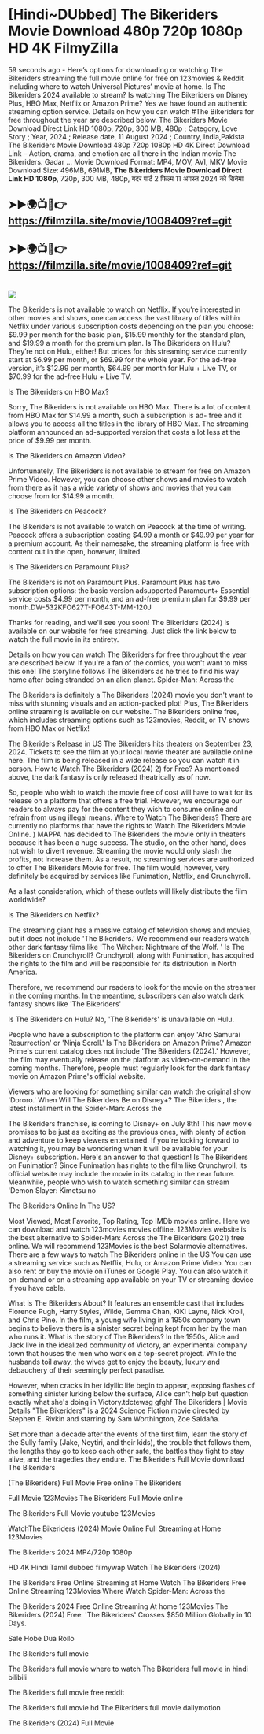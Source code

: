# [Hindi~DUbbed] The Bikeriders Movie Download 480p 720p 1080p HD 4K FilmyZilla


59 seconds ago - Here’s options for downloading or watching The Bikeriders streaming the full movie online for free on 123movies & Reddit including where to watch Universal Pictures’ movie at home. Is The Bikeriders 2024 available to stream? Is watching The Bikeriders on Disney Plus, HBO Max, Netflix or Amazon Prime? Yes we have found an authentic streaming option service. Details on how you can watch #The Bikeriders for free throughout the year are described below. The Bikeriders Movie Download Direct Link HD 1080p, 720p, 300 MB, 480p ; Category, Love Story ; Year, 2024 ; Release date, 11 August 2024 ; Country, India,Pakista The Bikeriders Movie Download 480p 720p 1080p HD 4K Direct Download Link – Action, drama, and emotion are all there in the Indian movie The Bikeriders. Gadar ...
Movie Download Format: MP4, MOV, AVI, MKV
Movie Download Size: 496MB, 691MB, **The Bikeriders Movie Download Direct Link HD 1080p**, 720p, 300 MB, 480p, गदर पार्ट 2 फिल्म 11 अगस्त 2024 को सिनेमा

## ➤►🌍📺📱👉   https://filmzilla.site/movie/1008409?ref=git

## ➤►🌍📺📱👉   https://filmzilla.site/movie/1008409?ref=git

#

<img src="https://image.tmdb.org/t/p/w780//kwGvFyRtGSSm8AFfnRNXoZTQmJj.jpg" />

The Bikeriders is not available to watch on Netflix. If you’re interested in other movies and shows, one can access the vast library of titles within Netflix under various subscription costs depending on the plan you choose: $9.99 per month for the basic plan, $15.99 monthly for the standard plan, and $19.99 a month for the premium plan. Is The Bikeriders on Hulu? They’re not on Hulu, either! But prices for this streaming service currently start at $6.99 per month, or $69.99 for the whole year. For the ad-free version, it’s $12.99 per month, $64.99 per month for Hulu + Live TV, or $70.99 for the ad-free Hulu + Live TV.

Is The Bikeriders on HBO Max?

Sorry, The Bikeriders is not available on HBO Max. There is a lot of content from HBO Max for $14.99 a month, such a subscription is ad- free and it allows you to access all the titles in the library of HBO Max. The streaming platform announced an ad-supported version that costs a lot less at the price of $9.99 per month.

Is The Bikeriders on Amazon Video?

Unfortunately, The Bikeriders is not available to stream for free on Amazon Prime Video. However, you can choose other shows and movies to watch from there as it has a wide variety of shows and movies that you can choose from for $14.99 a month.

Is The Bikeriders on Peacock?

The Bikeriders is not available to watch on Peacock at the time of writing. Peacock offers a subscription costing $4.99 a month or $49.99 per year for a premium account. As their namesake, the streaming platform is free with content out in the open, however, limited.

Is The Bikeriders on Paramount Plus?

The Bikeriders is not on Paramount Plus. Paramount Plus has two subscription options: the basic version adsupported Paramount+ Essential service costs $4.99 per month, and an ad-free premium plan for $9.99 per month.DW-532KFO627T-FO643T-MM-120J

Thanks for reading, and we'll see you soon! The Bikeriders (2024) is available on our website for free streaming. Just click the link below to watch the full movie in its entirety.

Details on how you can watch The Bikeriders for free throughout the year are described below. If you're a fan of the comics, you won't want to miss this one! The storyline follows The Bikeriders as he tries to find his way home after being stranded on an alien planet. Spider-Man: Across the

The Bikeriders is definitely a The Bikeriders (2024) movie you don't want to miss with stunning visuals and an action-packed plot! Plus, The Bikeriders online streaming is available on our website. The Bikeriders online free, which includes streaming options such as 123movies, Reddit, or TV shows from HBO Max or Netflix!

The Bikeriders Release in US The Bikeriders hits theaters on September 23, 2024. Tickets to see the film at your local movie theater are available online here. The film is being released in a wide release so you can watch it in person. How to Watch The Bikeriders (2024) 2) for Free? As mentioned above, the dark fantasy is only released theatrically as of now.

So, people who wish to watch the movie free of cost will have to wait for its release on a platform that offers a free trial. However, we encourage our readers to always pay for the content they wish to consume online and refrain from using illegal means. Where to Watch The Bikeriders? There are currently no platforms that have the rights to Watch The Bikeriders Movie Online. ) MAPPA has decided to The Bikeriders the movie only in theaters because it has been a huge success. The studio, on the other hand, does not wish to divert revenue. Streaming the movie would only slash the profits, not increase them. As a result, no streaming services are authorized to offer The Bikeriders Movie for free. The film would, however, very definitely be acquired by services like Funimation, Netflix, and Crunchyroll.

As a last consideration, which of these outlets will likely distribute the film worldwide?

Is The Bikeriders on Netflix?

The streaming giant has a massive catalog of television shows and movies, but it does not include 'The Bikeriders.' We recommend our readers watch other dark fantasy films like 'The Witcher: Nightmare of the Wolf. ' Is The Bikeriders on Crunchyroll? Crunchyroll, along with Funimation, has acquired the rights to the film and will be responsible for its distribution in North America.

Therefore, we recommend our readers to look for the movie on the streamer in the coming months. In the meantime, subscribers can also watch dark fantasy shows like 'The Bikeriders'

Is The Bikeriders on Hulu? No, 'The Bikeriders' is unavailable on Hulu.

People who have a subscription to the platform can enjoy 'Afro Samurai Resurrection' or 'Ninja Scroll.' Is The Bikeriders on Amazon Prime? Amazon Prime's current catalog does not include 'The Bikeriders (2024).' However, the film may eventually release on the platform as video-on-demand in the coming months. Therefore, people must regularly look for the dark fantasy movie on Amazon Prime's official website.

Viewers who are looking for something similar can watch the original show 'Dororo.' When Will The Bikeriders Be on Disney+? The Bikeriders , the latest installment in the Spider-Man: Across the

The Bikeriders franchise, is coming to Disney+ on July 8th! This new movie promises to be just as exciting as the previous ones, with plenty of action and adventure to keep viewers entertained. If you're looking forward to watching it, you may be wondering when it will be available for your Disney+ subscription. Here's an answer to that question! Is The Bikeriders on Funimation? Since Funimation has rights to the film like Crunchyroll, its official website may include the movie in its catalog in the near future. Meanwhile, people who wish to watch something similar can stream 'Demon Slayer: Kimetsu no

The Bikeriders Online In The US?

Most Viewed, Most Favorite, Top Rating, Top IMDb movies online. Here we can download and watch 123movies movies offline. 123Movies website is the best alternative to Spider-Man: Across the The Bikeriders (2021) free online. We will recommend 123Movies is the best Solarmovie alternatives. There are a few ways to watch The Bikeriders online in the US You can use a streaming service such as Netflix, Hulu, or Amazon Prime Video. You can also rent or buy the movie on iTunes or Google Play. You can also watch it on-demand or on a streaming app available on your TV or streaming device if you have cable.

What is The Bikeriders About? It features an ensemble cast that includes Florence Pugh, Harry Styles, Wilde, Gemma Chan, KiKi Layne, Nick Kroll, and Chris Pine. In the film, a young wife living in a 1950s company town begins to believe there is a sinister secret being kept from her by the man who runs it. What is the story of The Bikeriders? In the 1950s, Alice and Jack live in the idealized community of Victory, an experimental company town that houses the men who work on a top-secret project. While the husbands toil away, the wives get to enjoy the beauty, luxury and debauchery of their seemingly perfect paradise.

However, when cracks in her idyllic life begin to appear, exposing flashes of something sinister lurking below the surface, Alice can't help but question exactly what she's doing in Victory.tdctewsg gfghf The Bikeriders | Movie Details "The Bikeriders" is a 2024 Science Fiction movie directed by Stephen E. Rivkin and starring by Sam Worthington, Zoe Saldaña.

Set more than a decade after the events of the first film, learn the story of the Sully family (Jake, Neytiri, and their kids), the trouble that follows them, the lengths they go to keep each other safe, the battles they fight to stay alive, and the tragedies they endure. The Bikeriders Full Movie download The Bikeriders

(The Bikeriders) Full Movie Free online The Bikeriders

Full Movie 123Movies The Bikeriders Full Movie online

The Bikeriders Full Movie youtube 123Movies

WatchThe Bikeriders (2024) Movie Online Full Streaming at Home 123Movies

The Bikeriders 2024 MP4/720p 1080p

HD 4K Hindi Tamil dubbed filmywap Watch The Bikeriders (2024)

The Bikeriders Free Online Streaming at Home Watch The Bikeriders Free Online Streaming 123Movies Where Watch Spider-Man: Across the

The Bikeriders 2024 Free Online Streaming At home 123Movies The Bikeriders (2024) Free: 'The Bikeriders' Crosses $850 Million Globally in 10 Days.

Sale Hobe Dua Roilo

The Bikeriders full movie

The Bikeriders full movie where to watch The Bikeriders full movie in hindi bilibili

The Bikeriders full movie free reddit

The Bikeriders full movie hd The Bikeriders full movie dailymotion

The Bikeriders (2024) Full Movie